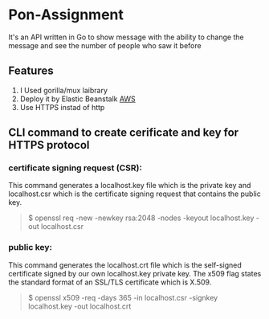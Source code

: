 # Pon-Assignment
It's an API written in Go to show message with the ability to change the message 
and see the number of people who saw it before 

## Features
1. I Used gorilla/mux laibrary
2. Deploy it by Elastic Beanstalk <a href="Golang-api-env.eba-nwbdfmij.us-east-1.elasticbeanstalk.com ">AWS</a>
3. Use HTTPS instad of http 

## CLI command to create cerificate and key for HTTPS protocol
### certificate signing request (CSR):
 This command generates a localhost.key file which is the private key and localhost.csr
 which is the certificate signing request that contains the public key.
> $ openssl req  -new  -newkey rsa:2048  -nodes  -keyout localhost.key  -out localhost.csr

### public key:
This command generates the localhost.crt file which is the self-signed certificate signed 
by our own localhost.key private key. The x509 flag states the standard format of an SSL/TLS certificate which is X.509.
> $ openssl  x509  -req  -days 365  -in localhost.csr  -signkey localhost.key  -out localhost.crt

